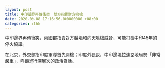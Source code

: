 ```yaml
---
layout: post
title: 中印邊界再傳衝突　雙方指責對方鳴槍
date: 2020-09-08 17:16:56.000000000 +08:00
categories: rthk
---
```


中印邊界再傳衝突，兩國都指責對方越境和向天鳴槍威脅，可能打破中印45年的停火協議。

在北京，外交部指印度軍隊首先開槍；印度外長說，中印邊境拉達克地局勢「非常嚴重」，呼籲進行深層次的政治對話。
